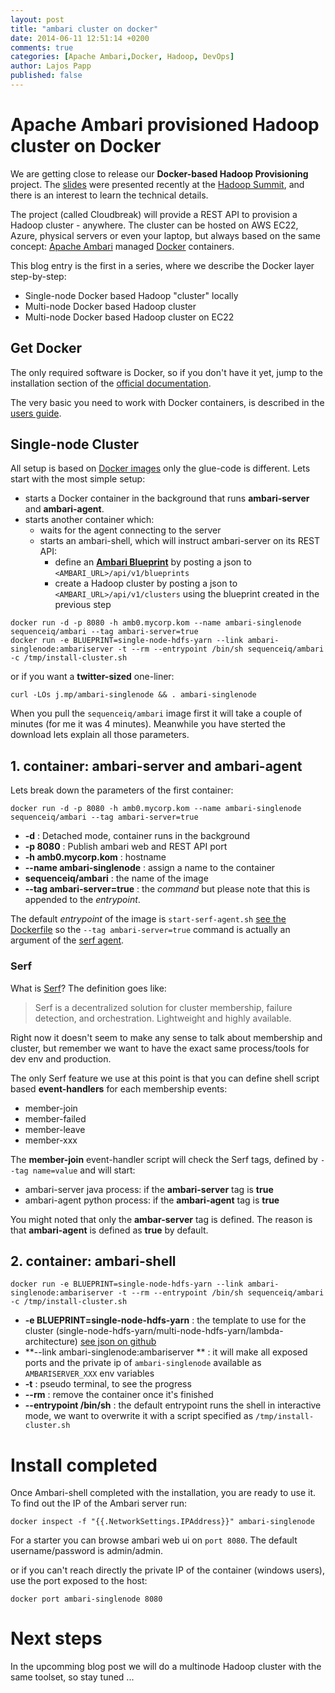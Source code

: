 ```yaml
---
layout: post
title: "ambari cluster on docker"
date: 2014-06-11 12:51:14 +0200
comments: true
categories: [Apache Ambari,Docker, Hadoop, DevOps]
author: Lajos Papp
published: false
---
```


# Apache Ambari provisioned Hadoop cluster on Docker

We are getting close to release our **Docker-based Hadoop Provisioning** project.
The [slides](http://www.slideshare.net/JanosMatyas/docker-based-hadoop-provisioning)
were presented recently at the [Hadoop Summit](http://hadoopsummit.org/san-jose/), and
there is an interest to learn the technical details.

The project (called Cloudbreak) will provide a REST API to provision a Hadoop cluster - anywhere. The cluster can be hosted
on AWS EC22, Azure, physical servers or even your laptop, but always based on the same concept:
[Apache Ambari](http://ambari.apache.org/) managed [Docker](http://www.docker.com/)
containers.

This blog entry is the first in a series, where we describe the Docker layer
step-by-step:

- Single-node Docker based Hadoop "cluster" locally
- Multi-node Docker based Hadoop cluster
- Multi-node Docker based Hadoop cluster on EC22

## Get Docker

The only required software is Docker, so if you don't have it yet, jump to the
installation section of the [official documentation](https://docs.docker.com/installation/).

The very basic you need to work with Docker containers, is described in the
[users guide](https://docs.docker.com/userguide/dockerizing/).

## Single-node Cluster

All setup is based on [Docker images](https://hub.docker.com/u/sequenceiq/) only
the glue-code is different. Lets start with the most simple setup:

 - starts a Docker container in the background that runs **ambari-server** and **ambari-agent**.
 - starts another container which:
   - waits for the agent connecting to the server
   - starts an ambari-shell, which will instruct ambari-server on its REST API:
     - define an **[Ambari Blueprint](https://cwiki.apache.org/confluence/display/AMBARI/Blueprints)** by posting a json to `<AMBARI_URL>/api/v1/blueprints`
     - create a Hadoop cluster by posting a json to `<AMBARI_URL>/api/v1/clusters` using the blueprint created in the previous step

```
docker run -d -p 8080 -h amb0.mycorp.kom --name ambari-singlenode sequenceiq/ambari --tag ambari-server=true
docker run -e BLUEPRINT=single-node-hdfs-yarn --link ambari-singlenode:ambariserver -t --rm --entrypoint /bin/sh sequenceiq/ambari -c /tmp/install-cluster.sh
```

or if you want a **twitter-sized** one-liner:

```
curl -LOs j.mp/ambari-singlenode && . ambari-singlenode
```

<!-- more -->

When you pull the `sequenceiq/ambari` image first it will take a couple of minutes (for me it was 4 minutes).
Meanwhile you have sterted the download lets explain all those parameters.

## 1. container: ambari-server and ambari-agent

Lets break down the parameters of the first container:
```
docker run -d -p 8080 -h amb0.mycorp.kom --name ambari-singlenode sequenceiq/ambari --tag ambari-server=true
```

- **-d** : Detached mode, container runs in the background
- **-p 8080** : Publish ambari web and REST API port
- **-h amb0.mycorp.kom** : hostname
- **--name ambari-singlenode** : assign a name to the container
- **sequenceiq/ambari** : the name of the image
- **--tag ambari-server=true** : the *command* but please note that this is appended to the *entrypoint*.

The default *entrypoint* of the image is `start-serf-agent.sh`
[see the Dockerfile](https://github.com/sequenceiq/docker-ambari/blob/master/ambari-server/Dockerfile#L24)
so the `--tag ambari-server=true` command is actually an argument of the [serf agent](http://www.serfdom.io/).

### Serf
What is [Serf](http://www.serfdom.io/)? The definition goes like:

> Serf is a decentralized solution for cluster membership, failure detection, and orchestration. Lightweight and highly available.

Right now it doesn't seem to make any sense to talk about membership and cluster, but remember we want to
have the exact same process/tools for dev env and production.

The only Serf feature we use at this point  is that you can define shell script based **event-handlers** for
each membership events:

- member-join
- member-failed
- member-leave
- member-xxx

The **member-join** event-handler script will check the Serf tags, defined by `--tag name=value`
and will start:
 - ambari-server java process: if the **ambari-server** tag is **true**
 - ambari-agent python process: if the **ambari-agent** tag is **true**

You might noted that only the **ambar-server** tag is defined. The reason is that
 **ambari-agent** is defined as **true** by default.

## 2. container: ambari-shell

```
docker run -e BLUEPRINT=single-node-hdfs-yarn --link ambari-singlenode:ambariserver -t --rm --entrypoint /bin/sh sequenceiq/ambari -c /tmp/install-cluster.sh
```

- **-e BLUEPRINT=single-node-hdfs-yarn** : the template to use for the cluster (single-node-hdfs-yarn/multi-node-hdfs-yarn/lambda-architecture) [see json on github](https://github.com/sequenceiq/ambari-rest-client/tree/master/src/main/resources/blueprints)
- **--link ambari-singlenode:ambariserver ** :  it will make all exposed ports and the private ip of `ambari-singlenode` available as `AMBARISERVER_XXX` env variables
- **-t** : pseudo terminal, to see the progress
- **--rm** : remove the container once it's finished
- **--entrypoint /bin/sh** : the default entrypoint runs the shell in interactive mode, we want to overwrite it with a script specified as `/tmp/install-cluster.sh`

# Install completed

Once Ambari-shell completed with the installation, you are ready to use it.
To find out the IP of the Ambari server run:

```
docker inspect -f "{{.NetworkSettings.IPAddress}}" ambari-singlenode
```

For a starter you can browse ambari web ui on `port 8080`. The default username/password is admin/admin.

or if you can't reach directly the private IP of the container (windows users), use the port exposed to the host:
```
docker port ambari-singlenode 8080
```

# Next steps

In the upcomming blog post we will do a multinode Hadoop cluster with the same toolset, so stay tuned ...
